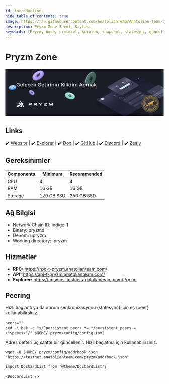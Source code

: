 ```yaml
---
id: introduction
hide_table_of_contents: true
image: https://raw.githubusercontent.com/AnatolianTeam/Anatolian-Team-Services/main/i18n/tr/docusaurus-plugin-content-docs/current/Testnet/Cosmos-Ecosystem/pryzm-zone/img/Pryzm-Service-Cover.jpg
description: Pryzm Zone Servis Sayfası
keywords: [Pryzm, node, protocol, kurulum, snapshot, statesync, güncelleme]
---
```


# Pryzm Zone

![PryzmZone](./img/Pryzm-Service.jpg)

## Links

 ✔️ [Website](https://pryzm.zone/) | ✔️ [Explorer](https://cosmos-testnet.anatolianteam.com/Pryzm) | ✔️ [Doc](https://docs.pryzm.zone/) | ✔️ [GitHub](https://github.com/pryzm-finance) | ✔️ [Discord](https://discord.gg/eZGaXFEeEZ) | ✔️ [Zealy](https://zealy.io/c/pryzm/invite/cfNmFH3eoXrvl2Rr9qk7o)

## Gereksinimler

| Components | Minimum | **Recommended** |
| ------------ | ------------ | ------------ |
| CPU |	4 | 4 |
| RAM	| 16 GB | 16 GB |
| Storage	| 120 GB SSD | 250 GB SSD |

## Ağ Bilgisi 

* Network Chain ID: indigo-1
* Binary: pryzmd
* Denom: upryzm
* Working directory: .pryzm

## Hizmetler
* **RPC:** https://rpc-t-pryzm.anatolianteam.com/
* **API:** https://api-t-pryzm.anatolianteam.com/
* **Explorer:** https://cosmos-testnet.anatolianteam.com/Pryzm

## Peering
Hızlı bağlantı ya da durum senkronizasyonu (statesync) için eş (peer) kullanabilirsiniz.
```shell
peers=""
sed -i.bak -e "s/^persistent_peers *=.*/persistent_peers = \"$peers\"/" $HOME/.pryzm/config/config.toml
```
Adres defteri üç saatte bir güncellenir. Hızlı başlatma için kullanabilirsiniz.
```shell
wget -O $HOME/.pryzm/config/addrbook.json "https://testnet.anatolianteam.com/pryzm/addrbook.json"
```

```mdx-code-block
import DocCardList from '@theme/DocCardList';

<DocCardList />
```